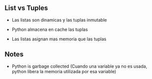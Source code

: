 ## List vs Tuples
* Las listas son dinamicas y las tuplas inmutable

* Python almacena en cache las tuplas

* Las listas asignan mas memoria que las tuplas
## Notes

* Python is garbage collected (Cuando una variable ya no es usada, python libera la memoria utilizada por esa variable)